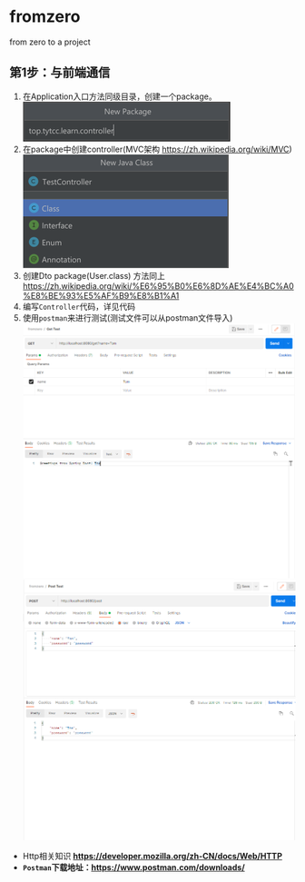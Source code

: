 # fromzero
from zero to a project

## 第1步：与前端通信
1. 在Application入口方法同级目录，创建一个package。  
![pic6](static/pic6.png)
2. 在package中创建controller(MVC架构 https://zh.wikipedia.org/wiki/MVC)  
![pic7](static/pic7.png)
3. 创建Dto package(User.class) 方法同上
https://zh.wikipedia.org/wiki/%E6%95%B0%E6%8D%AE%E4%BC%A0%E8%BE%93%E5%AF%B9%E8%B1%A1
4. 编写`Controller`代码，详见代码
5. 使用`postman`来进行测试(测试文件可以从postman文件导入)  
![pic8](static/pic8.png)  
![pic9](static/pic9.png)
* Http相关知识 **https://developer.mozilla.org/zh-CN/docs/Web/HTTP**
* **`Postman`下载地址：https://www.postman.com/downloads/**

